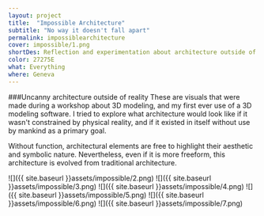 ```yaml
---
layout: project
title:  "Impossible Architecture"
subtitle: "No way it doesn't fall apart"
permalink: impossiblearchitecture
cover: impossible/1.png
shortDes: Reflection and experimentation about architecture outside of the constraints of physical reality
color: 27275E
what: Everything
where: Geneva
---
```


###Uncanny architecture outside of reality
These are visuals that were made during a workshop about 3D modeling, and my first ever use of a 3D modeling software. I tried to explore what architecture would look like if it wasn't constrained by physical reality, and if it existed in itself without use by mankind as a primary goal.

Without function, architectural elements are free to highlight their aesthetic and symbolic nature. Nevertheless, even if it is more freeform, this architecture is evolved from traditional architecture.

![]({{ site.baseurl }}assets/impossible/2.png)
![]({{ site.baseurl }}assets/impossible/3.png)
![]({{ site.baseurl }}assets/impossible/4.png)
![]({{ site.baseurl }}assets/impossible/5.png)
![]({{ site.baseurl }}assets/impossible/6.png)
![]({{ site.baseurl }}assets/impossible/7.png)
